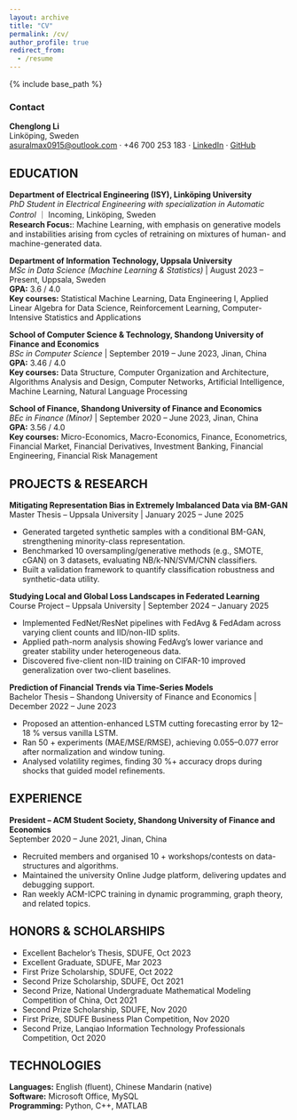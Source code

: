 ```yaml
---
layout: archive
title: "CV"
permalink: /cv/
author_profile: true
redirect_from:
  - /resume
---
```


{% include base_path %}

### Contact
**Chenglong Li**  
Linköping, Sweden <br>
asuralmax0915@outlook.com · +46 700 253 183 · [LinkedIn](https://www.linkedin.com/in/chenglong-li-76903b291/) · [GitHub](https://github.com/MaxCHENGLONG)

## EDUCATION
**Department of Electrical Engineering (ISY), Linköping University**<br>
*PhD Student in Electrical Engineering with specialization in Automatic Control* ｜ Incoming, Linköping, Sweden <br>
**Research Focus:**: Machine Learning, with emphasis on generative models and instabilities arising from cycles of retraining on mixtures of human- and machine-generated data. <br>

**Department of Information Technology, Uppsala University**   <br>
*MSc in Data Science (Machine Learning & Statistics)* | August 2023 – Present, Uppsala, Sweden   <br>
**GPA:** 3.6 / 4.0 <br>
**Key courses:** Statistical Machine Learning, Data Engineering I, Applied Linear Algebra for Data Science, Reinforcement Learning, Computer-Intensive Statistics and Applications   <br>

**School of Computer Science & Technology, Shandong University of Finance and Economics**   <br>
*BSc in Computer Science*  | September 2019 – June 2023, Jinan, China   <br>
**GPA:** 3.46 / 4.0 <br>
**Key courses:** Data Structure, Computer Organization and Architecture, Algorithms Analysis and Design, Computer Networks, Artificial Intelligence, Machine Learning, Natural Language Processing <br>

**School of Finance, Shandong University of Finance and Economics**  
*BEc in Finance (Minor)*  | September 2020 – June 2023, Jinan, China  <br>
**GPA:** 3.56 / 4.0 <br>
**Key courses:** Micro-Economics, Macro-Economics, Finance, Econometrics, Financial Market, Financial Derivatives, Investment Banking, Financial Engineering, Financial Risk Management <br>

## PROJECTS & RESEARCH <br>
**Mitigating Representation Bias in Extremely Imbalanced Data via BM-GAN**   <br>
Master Thesis – Uppsala University | January 2025 – June 2025 <br>
- Generated targeted synthetic samples with a conditional BM-GAN, strengthening minority-class representation.   <br>
- Benchmarked 10 oversampling/generative methods (e.g., SMOTE, cGAN) on 3 datasets, evaluating NB/k-NN/SVM/CNN classifiers.   <br>
- Built a validation framework to quantify classification robustness and synthetic-data utility.   <br>

**Studying Local and Global Loss Landscapes in Federated Learning**  <br>
Course Project – Uppsala University | September 2024 – January 2025 <br>
- Implemented FedNet/ResNet pipelines with FedAvg & FedAdam across varying client counts and IID/non-IID splits.   <br>
- Applied path-norm analysis showing FedAvg’s lower variance and greater stability under heterogeneous data.   <br>
- Discovered five-client non-IID training on CIFAR-10 improved generalization over two-client baselines.   <br>

**Prediction of Financial Trends via Time-Series Models**   <br>
Bachelor Thesis – Shandong University of Finance and Economics | December 2022 – June 2023 <br>
- Proposed an attention-enhanced LSTM cutting forecasting error by 12–18 % versus vanilla LSTM.   <br>
- Ran 50 + experiments (MAE/MSE/RMSE), achieving 0.055–0.077 error after normalization and window tuning.   <br>
- Analysed volatility regimes, finding 30 %+ accuracy drops during shocks that guided model refinements.   <br>

## EXPERIENCE <br>
**President – ACM Student Society, Shandong University of Finance and Economics**   <br>
September 2020 – June 2021, Jinan, China <br>
- Recruited members and organised 10 + workshops/contests on data-structures and algorithms.   <br>
- Maintained the university Online Judge platform, delivering updates and debugging support.   <br>
- Ran weekly ACM-ICPC training in dynamic programming, graph theory, and related topics.   <br>

## HONORS & SCHOLARSHIPS <br>
- Excellent Bachelor’s Thesis, SDUFE, Oct 2023   <br>
- Excellent Graduate, SDUFE, Mar 2023   <br>
- First Prize Scholarship, SDUFE, Oct 2022   <br>
- Second Prize Scholarship, SDUFE, Oct 2021   <br>
- Second Prize, National Undergraduate Mathematical Modeling Competition of China, Oct 2021   <br>
- Second Prize Scholarship, SDUFE, Nov 2020   <br>
- First Prize, SDUFE Business Plan Competition, Nov 2020   <br>
- Second Prize, Lanqiao Information Technology Professionals Competition, Oct 2020   <br>

## TECHNOLOGIES <br>
**Languages:** English (fluent), Chinese Mandarin (native)   <br>
**Software:** Microsoft Office, MySQL   <br>
**Programming:** Python, C++, MATLAB   <br>